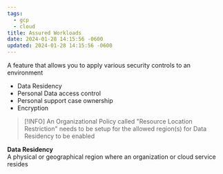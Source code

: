 ```yaml
---
tags:
  - gcp
  - cloud
title: Assured Workloads
date: 2024-01-28 14:15:56 -0600
updated: 2024-01-28 14:15:56 -0600
---
```


A feature that allows you to apply various security controls to an environment
* Data Residency
* Personal Data access control
* Personal support case ownership
* Encryption

 > [!INFO]
 > An Organizational Policy called "Resource Location Restriction" needs to be setup for the allowed region(s) for Data Residency to be enabled 

**Data Residency**  
A physical or geographical region where an organization or cloud service resides
